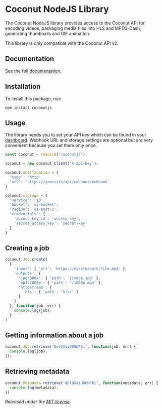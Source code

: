 # Coconut NodeJS Library

The Coconut NodeJS library provides access to the Coconut API for encoding videos, packaging media files into HLS and MPEG-Dash, generating thumbnails and GIF animation.

This library is only compatible with the Coconut API v2.

## Documentation

See the [full documentation](https://docs.coconut.co).

## Installation

To install this package, run:

```console
npm install coconutjs
```

## Usage

The library needs you to set your API key which can be found in your [dashboard](https://app.coconut.co/api). Webhook URL and storage settings are optional but are very convenient because you set them only once.

```javascript
const Coconut = require('coconutjs');

coconut = new Coconut.Client('k-api-key');

coconut.notification = {
  'type': 'http',
  'url': 'https://yoursite/api/coconut/webhook'
}

coconut.storage = {
  'service': 's3',
  'bucket': 'my-bucket',
  'region': 'us-east-1',
  'credentials': {
    'access_key_id': 'access-key',
    'secret_access_key': 'secret-key'
  }
}
```

## Creating a job

```javascript
coconut.Job.create(
  {
    'input': { 'url': 'https://mysite/path/file.mp4' },
    'outputs': {
      'jpg:300x': { 'path': '/image.jpg' },
      'mp4:1080p': { 'path': '/1080p.mp4' },
      'httpstream': {
        'hls': { 'path': 'hls/' }
      }
    }
  }, function(job, err) {
    console.log(job);
  }
)
```

## Getting information about a job

```javascript
coconut.Job.retrieve('OolQXaiU86NFki', function(job, err) {
  console.log(job);
});
```

## Retrieving metadata

```javascript
coconut.Metadata.retrieve('OolQXaiU86NFki', function(metadata, err) {
  console.log(metadata);
})
```

*Released under the [MIT license](http://www.opensource.org/licenses/mit-license.php).*